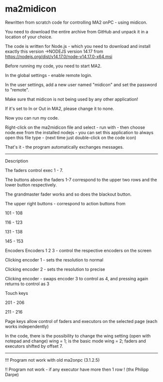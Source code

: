 # ma2midicon
Rewritten from scratch code for controlling MA2 onPC - using midicon.

You need to download the entire archive from GitHub and unpack it in a location of your choice.

The code is written for Node.js - which you need to download and install exactly this version ->NODEJS version 14.17 from https://nodejs.org/dist/v14.17.0/node-v14.17.0-x64.msi

Before running my code, you need to start MA2.

In the global settings - enable remote login.

In the user settings, add a new user named "midicon" and set the password to "remote".

Make sure that midicon is not being used by any other application!

If it's set to In or Out in MA2, please change it to none.

Now you can run my code.

Right-click on the ma2midicon file and select - run with - then choose node.exe from the installed nodejs - you can set this application to always open this file type - (next time just double-click on the code icon)

That's it - the program automatically exchanges messages.

----------------

Description

The faders control exec 1 - 7.

The buttons above the faders 1-7 correspond to the upper two rows and the lower button respectively.

The grandmaster fader works and so does the blackout button.


The upper right buttons - correspond to action buttons from

101 - 108

116 - 123

131 - 138

145 - 153



Encoders
Encoders 1 2 3 - control the respective encoders on the screen

Clicking encoder 1 - sets the resolution to normal

Clicking encoder 2 - sets the resolution to precise

Clicking encoder - swaps encoder 3 to control as 4, and pressing again returns to control as 3



Touch keys

201 - 206

211 - 216

Page keys
allow control of faders and executors on the selected page (each works independently)

In the code, there is the possibility to change the wing setting (open with notepad and change) wing = 1; is the basic mode
wing = 2; faders and executors shifted by offset 7.

-----------------


!!! Program not work with old ma2onpc (3.1.2.5)

!! Program not work - if any executor have more then 1 row ! (thx Philipp Darpe)
